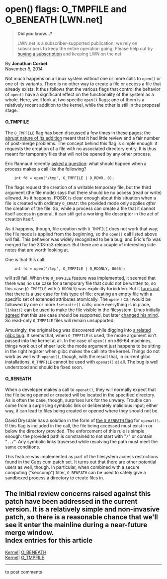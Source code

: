 # open() flags: O_TMPFILE and O_BENEATH [LWN.net]

> **Did you know...?**
> 
> LWN.net is a subscriber-supported publication; we rely on subscribers to keep the entire operation going. Please help out by [buying a subscription](/Promo/nst-nag4/subscribe) and keeping LWN on the net. 

By **Jonathan Corbet**  
November 5, 2014 

Not much happens on a Linux system without one or more calls to `open()` or one of its variants. There is no other way to create a file or access a file that already exists. It thus follows that the various flags that control the behavior of `open()` have a significant effect on the functionality of the system as a whole. Here, we'll look at two specific `open()` flags; one of them is a relatively recent addition to the kernel, while the other is still in the proposal stage. 

#### O_TMPFILE

The `O_TMPFILE` flag has been discussed a few times in these pages; the [abrupt nature of its addition](/Articles/562294/) meant that it had little review and a fair number of post-merge problems. The concept behind this flag is simple enough: it requests the creation of a file with no associated directory entry. It is thus meant for temporary files that will not be opened by any other process. 

Eric Rannaud recently [asked a question](/Articles/619147/): what should happen when a process makes a call like the following? 
    
    
        int fd = open("/tmp", O_TMPFILE | O_RDWR, 0);
    

The flags request the creation of a writable temporary file, but the third argument (the file mode) says that there should be no access (read or write) allowed. As it happens, POSIX is clear enough about this situation when a file is created with ordinary `O_CREAT`: the provided mode only applies _after_ the creation of the file. So, while a process can create a file that it cannot itself access in general, it can still get a working file descriptor in the act of creation itself. 

As it happens, though, file creation with `O_TMPFILE` does not work that way; the file mode is applied from the beginning, so the `open()` call listed above will fail. This behavior was widely recognized to be a bug, and Eric's fix was merged for the 3.18-rc3 release. But there are a couple of interesting side notes that are worth looking at. 

One is that this call: 
    
    
        int fd = open("/tmp", O_TMPFILE | O_RDONLY, 0666);
    

will still fail. When the `O_TMPFILE` feature was implemented, it seemed that there was no use case for a temporary file that could not be written to, so this case (`O_TMPFILE` with `O_RDONLY`) was explicitly forbidden. But it [turns out](/Articles/619148/) that there is a use case for this type of file: creating an empty file with a specific set of extended attributes atomically. The `open()` call would be followed by one or more `fsetxattr()` calls; once everything is in place, `linkat()` can be used to make the file visible in the filesystem. Linus initially [agreed](/Articles/619149/) that this use case should be supported, but later [changed his mind](/Articles/619224/). So read-only `O_TMPFILE` files will remain unsupported. 

Amusingly, the original bug was discovered while digging into [a related glibc bug](https://sourceware.org/bugzilla/show_bug.cgi?id=17523). It seems that, when `O_TMPFILE` is used, the mode argument isn't passed into the kernel at all. In the case of `open()` on x86-64 machines, things work out of sheer luck: the mode argument just happens to be sitting in the right register when glibc makes the call into the kernel. Things do not work as well with `openat()`, though, with the result that, in current glibc installations, `O_TMPFILE` cannot be used with `openat()` at all. The bug is well understood and should be fixed soon. 

#### O_BENEATH

When a developer makes a call to `openat()`, they will normally expect that the file being opened or created will be located in the specified directory. As is often the case, though, surprises lurk for the unwary. Trouble can come from a surprising symbolic link or deliberately malicious input; either way, it can lead to files being created or opened where they should not be. 

David Drysdale has a solution in the form of [the `O_BENEATH` flag](/Articles/619151/) for `openat()`. If this flag is included in the call, the file being accessed must exist in or below the directory provided. The enforcement of this rule is simple enough: the provided path is constrained to not start with "`/`" or contain "`../`". Any symbolic links traversed while resolving the path must meet the same conditions. 

This feature was implemented as part of the filesystem access restrictions found in the [Capsicum](/Articles/604015/) patch set. It turns out that there are other potential users as well, though. In particular, when combined with a secure computing ("seccomp") filter, `O_BENEATH` can be used to safely give a sandboxed process a directory to create files in. 

The initial review concerns raised against this patch have been addressed in the current version. It is a relatively simple and non-invasive patch, so there is a reasonable chance that we'll see it enter the mainline during a near-future merge window.  
Index entries for this article  
---  
[Kernel](/Kernel/Index)| [O_BENEATH](/Kernel/Index#O_BENEATH)  
[Kernel](/Kernel/Index)| [O_TMPFILE](/Kernel/Index#O_TMPFILE)  
  


* * *

to post comments 
